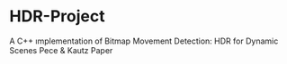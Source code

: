 # HDR-Project
A C++ ımplementation of Bitmap Movement Detection: HDR for Dynamic Scenes Pece &amp; Kautz Paper
